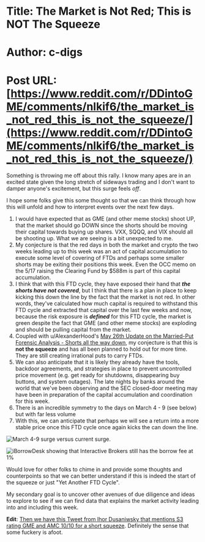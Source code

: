 # Title: The Market is Not Red; This is NOT The Squeeze
# Author: c-digs
# Post URL: [https://www.reddit.com/r/DDintoGME/comments/nlkif6/the_market_is_not_red_this_is_not_the_squeeze/](https://www.reddit.com/r/DDintoGME/comments/nlkif6/the_market_is_not_red_this_is_not_the_squeeze/)


Something is throwing me off about this rally.  I know many apes are in an excited state given the long stretch of sideways trading and I don't want to damper anyone's excitement, but this surge feels *off*.

I hope some folks give this some thought so that we can think through how this will unfold and how to interpret events over the next few days.

1. I would have expected that as GME (and other meme stocks) shoot UP, that the market should go DOWN since the shorts should be moving their capital towards buying up shares.  VXX, SQQQ, and VIX should all be shooting up.  What we are seeing is a bit unexpected to me.
2. My conjecture is that the red days in both the market and crypto the two weeks leading up to this week was an act of capital accumulation to execute some level of covering of FTDs and perhaps some smaller shorts may be exiting their positions this week.  Even the OCC memo on the 5/17 raising the Clearing Fund by $588m is part of this capital accumulation.
3. I think that with this FTD cycle, they have exposed their hand that ***the shorts have not covered***, but I think that there is a plan in place to keep kicking this down the line by the fact that the market is not red.  In other words, they've calculated how much capital is required to withstand this FTD cycle and extracted that capital over the last few weeks and now, because the risk exposure is ***defined*** for this FTD cycle, the market is green despite the fact that GME (and other meme stocks) are exploding and should be pulling capital from the market.
4. Coupled with u/AlexanderHood's [May 26th Update on the Married-Put Forensic Analysis - Shorts all the way down](https://www.reddit.com/r/Superstonk/comments/nl90c5/may_26th_update_on_the_marriedput_forensic/), my conjecture is that this is **not the squeeze** and has all been planned to hold out for more time.  They are still creating irrational puts to carry FTDs.
5. We can also anticipate that it is likely they already have the tools, backdoor agreements, and strategies in place to prevent uncontrolled price movement (e.g. get ready for shutdowns, disappearing buy buttons, and system outages).  The late nights by banks around the world that we've been observing and the SEC closed-door meeting may have been in preparation of the capital accumulation and coordination for this week.
6. There is an incredible symmetry to the days on March 4 - 9 (see below) but with far less volume
7. With this, we can anticipate that perhaps we will see a return into a more stable price once this FTD cycle once again kicks the can down the line.

![March 4-9 surge versus current surge.](https://preview.redd.it/qoe01mzlmh171.png?width=1630&format=png&auto=webp&s=0523cddb8d4f40b90a95290188469d5bf4ccec4e)

![iBorrowDesk showing that Interactive Brokers still has the borrow fee at 1&#37;](https://preview.redd.it/jd81msikii171.png?width=352&format=png&auto=webp&s=9aa17da8af4369c191e311a9ca16328a8cdc7d26)

Would love for other folks to chime in and provide some thoughts and counterpoints so that we can better understand if this is indeed the start of the squeeze or just "Yet Another FTD Cycle".

My secondary goal is to uncover other avenues of due diligence and ideas to explore to see if we can find data that explains the market activity leading into and including this week.

**Edit**: [Then we have this Tweet from Ihor Dusaniwsky that mentions S3 rating GME and AMC 10/10 for a short squeeze](https://www.reddit.com/r/Superstonk/comments/nlkrke/confirmation_bias_tits_jacked/).  Definitely the sense that some fuckery is afoot.